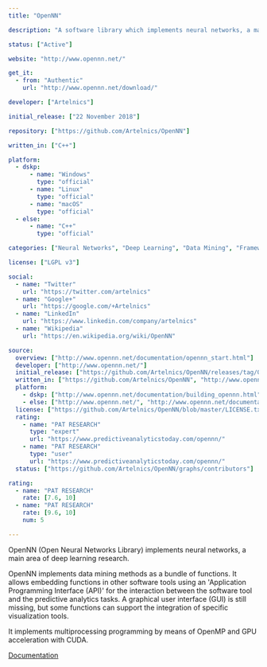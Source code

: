 ```yaml
---
title: "OpenNN"

description: "A software library which implements neural networks, a main area of deep learning research"

status: ["Active"]

website: "http://www.opennn.net/"

get_it:
  - from: "Authentic"
    url: "http://www.opennn.net/download/"

developer: ["Artelnics"]

initial_release: ["22 November 2018"]

repository: ["https://github.com/Artelnics/OpenNN"]

written_in: ["C++"]

platform:
  - dskp:
      - name: "Windows"
        type: "official"
      - name: "Linux"
        type: "official"
      - name: "macOS"
        type: "official"
  - else:
      - name: "C++"
        type: "official"

categories: ["Neural Networks", "Deep Learning", "Data Mining", "Framework"]

license: ["LGPL v3"]

social:
  - name: "Twitter"
    url: "https://twitter.com/artelnics"
  - name: "Google+"
    url: "https://google.com/+Artelnics"
  - name: "LinkedIn"
    url: "https://www.linkedin.com/company/artelnics"
  - name: "Wikipedia"
    url: "https://en.wikipedia.org/wiki/OpenNN"

source:
  overview: ["http://www.opennn.net/documentation/opennn_start.html"]
  developer: ["http://www.opennn.net/"]
  initial_release: ["https://github.com/Artelnics/OpenNN/releases/tag/0.1"]
  written_in: ["https://github.com/Artelnics/OpenNN", "http://www.opennn.net/documentation/opennn_start.html"]
  platform:
    - dskp: ["http://www.opennn.net/documentation/building_opennn.html", "https://en.wikipedia.org/w/index.php?title=OpenNN&oldid=875141876"]
    - else: ["http://www.opennn.net/", "http://www.opennn.net/documentation/opennn_start.html#Whatitdoes"]
  license: ["https://github.com/Artelnics/OpenNN/blob/master/LICENSE.txt"]
  rating:
    - name: "PAT RESEARCH"
      type: "expert"
      url: "https://www.predictiveanalyticstoday.com/opennn/"
    - name: "PAT RESEARCH"
      type: "user"
      url: "https://www.predictiveanalyticstoday.com/opennn/"
  status: ["https://github.com/Artelnics/OpenNN/graphs/contributors"]

rating:
  - name: "PAT RESEARCH"
    rate: [7.6, 10]
  - name: "PAT RESEARCH"
    rate: [9.6, 10]
    num: 5

---
```

  OpenNN (Open Neural Networks Library) implements neural networks, a main area of deep learning research.
  
  OpenNN implements data mining methods as a bundle of functions. It allows embedding functions in other software tools using an 'Application Programming Interface (API)' for the interaction between the software tool and the predictive analytics tasks. A graphical user interface (GUI) is still missing, but some functions can support the integration of specific visualization tools.
  
  It implements multiprocessing programming by means of OpenMP and GPU acceleration with CUDA.
  
  [Documentation](http://www.opennn.net/documentation/)